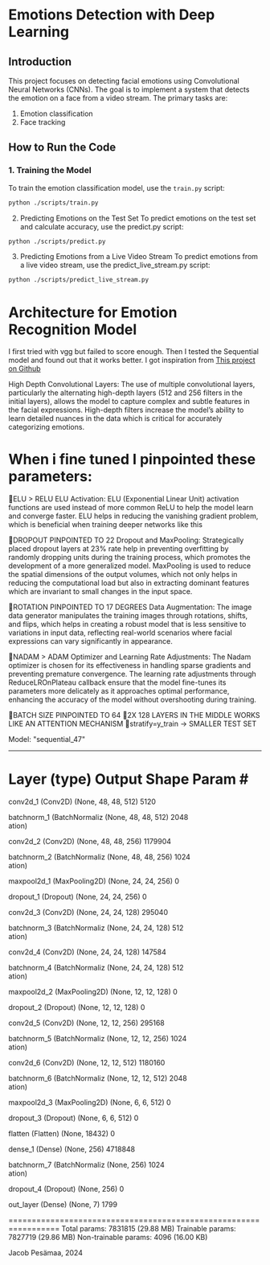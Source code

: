 # Emotions Detection with Deep Learning

## Introduction

This project focuses on detecting facial emotions using Convolutional Neural Networks (CNNs). The goal is to implement a system that detects the emotion on a face from a video stream. The primary tasks are:

1. Emotion classification
2. Face tracking

## How to Run the Code

### 1. Training the Model

To train the emotion classification model, use the `train.py` script:

```sh
python ./scripts/train.py
```

2. Predicting Emotions on the Test Set
To predict emotions on the test set and calculate accuracy, use the predict.py script:

```sh
python ./scripts/predict.py
```

3. Predicting Emotions from a Live Video Stream
To predict emotions from a live video stream, use the predict_live_stream.py script:

```sh
python ./scripts/predict_live_stream.py
```

# Architecture for Emotion Recognition Model

I first tried with vgg but failed to score enough. Then I tested the Sequential model and found out that it works better. I got inspiration from [This project on Github](https://www.kaggle.com/code/farneetsingh24/ck-facial-emotion-recognition-96-46-accuracy)

High Depth Convolutional Layers: The use of multiple convolutional layers, particularly the alternating high-depth layers (512 and 256 filters in the initial layers), allows the model to capture complex and subtle features in the facial expressions. High-depth filters increase the model’s ability to learn detailed nuances in the data which is critical for accurately categorizing emotions.

# When i fine tuned I pinpointed these parameters:

🧠ELU > RELU
ELU Activation: ELU (Exponential Linear Unit) activation functions are used instead of more common ReLU to help the model learn and converge faster. ELU helps in reducing the vanishing gradient problem, which is beneficial when training deeper networks like this

🧠DROPOUT PINPOINTED TO 22
Dropout and MaxPooling: Strategically placed dropout layers at 23% rate help in preventing overfitting by randomly dropping units during the training process, which promotes the development of a more generalized model. MaxPooling is used to reduce the spatial dimensions of the output volumes, which not only helps in reducing the computational load but also in extracting dominant features which are invariant to small changes in the input space.

🧠ROTATION PINPOINTED TO 17 DEGREES
Data Augmentation: The image data generator manipulates the training images through rotations, shifts, and flips, which helps in creating a robust model that is less sensitive to variations in input data, reflecting real-world scenarios where facial expressions can vary significantly in appearance.

🧠NADAM > ADAM
Optimizer and Learning Rate Adjustments: The Nadam optimizer is chosen for its effectiveness in handling sparse gradients and preventing premature convergence. The learning rate adjustments through ReduceLROnPlateau callback ensure that the model fine-tunes its parameters more delicately as it approaches optimal performance, enhancing the accuracy of the model without overshooting during training.

🧠BATCH SIZE PINPOINTED TO 64
🧠2X 128 LAYERS IN THE MIDDLE WORKS LIKE AN ATTENTION MECHANISM
🧠stratify=y_train -> SMALLER TEST SET 

Model: "sequential_47"
_________________________________________________________________
 Layer (type)                Output Shape              Param #   
=================================================================
 conv2d_1 (Conv2D)           (None, 48, 48, 512)       5120      
                                                                 
 batchnorm_1 (BatchNormaliz  (None, 48, 48, 512)       2048      
 ation)                                                          
                                                                 
 conv2d_2 (Conv2D)           (None, 48, 48, 256)       1179904   
                                                                 
 batchnorm_2 (BatchNormaliz  (None, 48, 48, 256)       1024      
 ation)                                                          
                                                                 
 maxpool2d_1 (MaxPooling2D)  (None, 24, 24, 256)       0         
                                                                 
 dropout_1 (Dropout)         (None, 24, 24, 256)       0         
                                                                 
 conv2d_3 (Conv2D)           (None, 24, 24, 128)       295040    
                                                                 
 batchnorm_3 (BatchNormaliz  (None, 24, 24, 128)       512       
 ation)                                                          
                                                                 
 conv2d_4 (Conv2D)           (None, 24, 24, 128)       147584    
                                                                 
 batchnorm_4 (BatchNormaliz  (None, 24, 24, 128)       512       
 ation)                                                          
                                                                 
 maxpool2d_2 (MaxPooling2D)  (None, 12, 12, 128)       0         
                                                                 
 dropout_2 (Dropout)         (None, 12, 12, 128)       0         
                                                                 
 conv2d_5 (Conv2D)           (None, 12, 12, 256)       295168    
                                                                 
 batchnorm_5 (BatchNormaliz  (None, 12, 12, 256)       1024      
 ation)                                                          
                                                                 
 conv2d_6 (Conv2D)           (None, 12, 12, 512)       1180160   
                                                                 
 batchnorm_6 (BatchNormaliz  (None, 12, 12, 512)       2048      
 ation)                                                          
                                                                 
 maxpool2d_3 (MaxPooling2D)  (None, 6, 6, 512)         0         
                                                                 
 dropout_3 (Dropout)         (None, 6, 6, 512)         0         
                                                                 
 flatten (Flatten)           (None, 18432)             0         
                                                                 
 dense_1 (Dense)             (None, 256)               4718848   
                                                                 
 batchnorm_7 (BatchNormaliz  (None, 256)               1024      
 ation)                                                          
                                                                 
 dropout_4 (Dropout)         (None, 256)               0         
                                                                 
 out_layer (Dense)           (None, 7)                 1799      
                                                                 
=================================================================
Total params: 7831815 (29.88 MB)
Trainable params: 7827719 (29.86 MB)
Non-trainable params: 4096 (16.00 KB)

Jacob Pesämaa, 2024